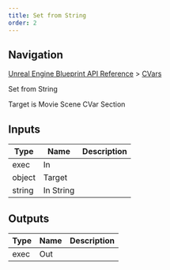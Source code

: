 ```yaml
---
title: Set from String
order: 2
---
```

## Navigation

[Unreal Engine Blueprint API Reference](https://dev.epicgames.com/documentation/en-us/unreal-engine/BlueprintAPI) > [CVars](https://dev.epicgames.com/documentation/en-us/unreal-engine/BlueprintAPI/CVars)

Set from String

Target is Movie Scene CVar Section

## Inputs

| Type | Name | Description |
| --- | --- | --- |
| exec | In |  |
| object | Target |  |
| string | In String |  |

## Outputs

| Type | Name | Description |
| --- | --- | --- |
| exec | Out |  |
